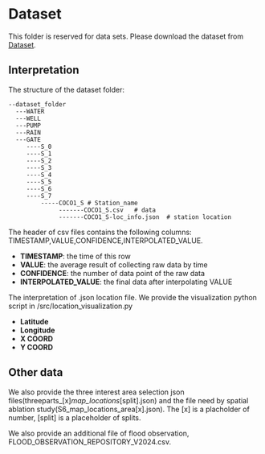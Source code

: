 # Dataset
This folder is reserved for data sets. Please download the dataset from [Dataset](https://dataverse.harvard.edu/dataset.xhtml?persistentId=doi%3A10.7910%2FDVN%2FTU5UXE&version=DRAFT).

## Interpretation
The structure of the dataset folder:
```
--dataset_folder
  ---WATER
  ---WELL
  ---PUMP
  ---RAIN
  ---GATE
     ----S_0
     ----S_1
     ----S_2
     ----S_3
     ----S_4
     ----S_5
     ----S_6
     ----S_7
         -----COCO1_S # Station_name
              -------COCO1_S.csv   # data
              -------COCO1_S-loc_info.json  # station location
```

The header of csv files contains the following columns:  TIMESTAMP,VALUE,CONFIDENCE,INTERPOLATED_VALUE. 
- **TIMESTAMP**: the time of this row
- **VALUE**: the average result of collecting raw data by time 
- **CONFIDENCE**: the number of data point of the raw data
- **INTERPOLATED_VALUE**: the final data after interpolating VALUE

The interpretation of .json location file. We provide the visualization python script in /src/location_visualization.py
 - **Latitude**
 - **Longitude**
 - **X COORD**
 - **Y COORD**


## Other data
We also provide the three interest area selection json files(threeparts_[x]_map_locations_[split].json) and the file need by spatial ablation study(S6_map_locations_area[x].json). The [x] is a placholder of number, [split] is a placeholder of splits. 

We also provide an additional file of flood observation, FLOOD_OBSERVATION_REPOSITORY_V2024.csv.
